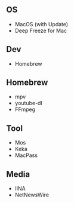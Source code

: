 ## OS
- MacOS (with Update)
- Deep Freeze for Mac

## Dev
- Homebrew

## Homebrew
- mpv
- youtube-dl
- FFmpeg

## Tool
- Mos
- Keka
- MacPass

## Media
- IINA
- NetNewsWire
